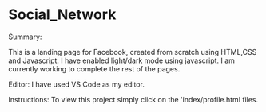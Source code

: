 # Social_Network

Summary: 

This is a landing page for Facebook, created from scratch using HTML,CSS and Javascript.
I have enabled light/dark mode using javascript.
I am currently working to complete the rest of the pages.

Editor:
I have used VS Code as my editor.

Instructions:
To view this project simply click on the 'index/profile.html files.
